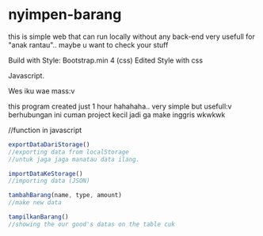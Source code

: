 # nyimpen-barang
this is simple web that can run locally without any back-end
very usefull for "anak rantau".. maybe u want to check your stuff

Build with
Style: Bootstrap.min 4 (css)
Edited Style with css

Javascript.

Wes iku wae mass:v

this program created just 1 hour hahahaha.. very simple but usefull:v
berhubungan ini cuman project kecil jadi ga make inggris wkwkwk


//function in javascript
```js
exportDataDariStorage()
//exporting data from localStorage
//untuk jaga jaga manatau data ilang.

importDataKeStorage()
//importing data (JSON)

tambahBarang(name, type, amount)
//make new data

tampilkanBarang()
//showing the our good's datas on the table cuk


```
